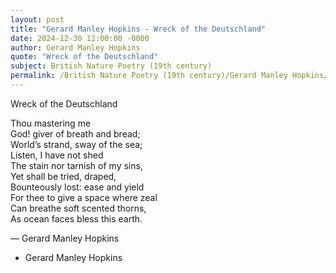 ```yaml
---
layout: post
title: "Gerard Manley Hopkins - Wreck of the Deutschland"
date: 2024-12-30 12:00:00 -0000
author: Gerard Manley Hopkins
quote: "Wreck of the Deutschland"
subject: British Nature Poetry (19th century)
permalink: /British Nature Poetry (19th century)/Gerard Manley Hopkins/Gerard Manley Hopkins - Wreck of the Deutschland
---
```


Wreck of the Deutschland

Thou mastering me  
God! giver of breath and bread;  
World’s strand, sway of the sea;  
Listen, I have not shed  
The stain nor tarnish of my sins,  
Yet shall be tried, draped,  
Bounteously lost: ease and yield  
For thee to give a space where zeal  
Can breathe soft scented thorns,  
As ocean faces bless this earth.

— Gerard Manley Hopkins

- Gerard Manley Hopkins
